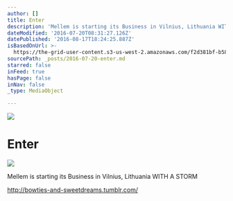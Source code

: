 ```yaml
---
author: []
title: Enter
description: 'Mellem is starting its Business in Vilnius, Lithuania WITH A STORM'
dateModified: '2016-07-20T08:31:27.126Z'
datePublished: '2016-08-17T18:24:25.887Z'
isBasedOnUrl: >-
  https://the-grid-user-content.s3-us-west-2.amazonaws.com/f2d381bf-b581-4142-a868-26643c1883be.jpg
sourcePath: _posts/2016-07-20-enter.md
starred: false
inFeed: true
hasPage: false
inNav: false
_type: MediaObject

---
```

![](https://the-grid-user-content.s3-us-west-2.amazonaws.com/f2d381bf-b581-4142-a868-26643c1883be.jpg)

# Enter
![](https://the-grid-user-content.s3-us-west-2.amazonaws.com/a3033905-ea85-4941-ab27-b9159bf6dd94.jpg)

Mellem is starting its Business in Vilnius, Lithuania WITH A STORM

http://bowties-and-sweetdreams.tumblr.com/